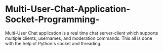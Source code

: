 # Multi-User-Chat-Application-Socket-Programming-
Multi-User Chat application is a real time chat server-client which supports multiple clients, usernames, and moderation commands. This all is done with the help of Python's socket and threading.
